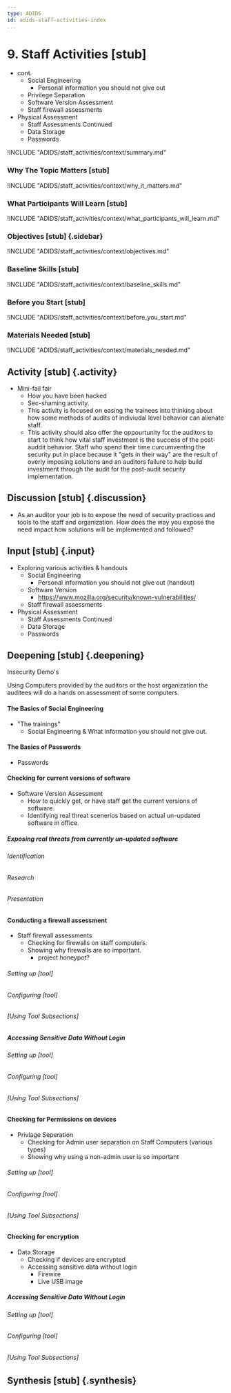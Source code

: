 ```yaml
---
type: ADIDS
id: adids-staff-activities-index
...
```


# 9. Staff Activities [stub]

<!-- ![](content/images/staff_activities.png "") -->

  * cont.
    * Social Engineering
      * Personal information you should not give out
    * Privilege Separation
    * Software Version Assessment
    * Staff firewall assessments
  * Physical Assessment
    * Staff Assessments Continued
    * Data Storage
    * Passwords

!INCLUDE "ADIDS/staff_activities/context/summary.md"

### Why The Topic Matters [stub]

!INCLUDE "ADIDS/staff_activities/context/why_it_matters.md"

### What Participants Will Learn [stub]

!INCLUDE "ADIDS/staff_activities/context/what_participants_will_learn.md"

### Objectives [stub] {.sidebar}

!INCLUDE "ADIDS/staff_activities/context/objectives.md"

### Baseline Skills [stub]

!INCLUDE "ADIDS/staff_activities/context/baseline_skills.md"

### Before you Start [stub]

<?trainer resources?>
!INCLUDE "ADIDS/staff_activities/context/before_you_start.md"

### Materials Needed [stub]

!INCLUDE "ADIDS/staff_activities/context/materials_needed.md"


## Activity [stub] {.activity}

<?The activities focus on introducing the user to the scope of this threat or section using an activity that lets them explore the concept without the tool so that they can start tool usage with an existing set of use cases in mind.?>

  * Mini-fail fair
    * How you have been hacked
    * Sec-shaming activity.
    * This activity is focused on easing the trainees into thinking about how some methods of audits of indiviudal level behavior can alienate staff.
	* This activity should also offer the oppourtunity for the auditors to start to think how vital staff investment is the success of the post-auddit behavior. Staff who spend their time curcumventing the security put in place because it "gets in their way" are the result of overly imposing solutions and an auditors failure to help build investment through the audit for the post-audit security implementation.


## Discussion [stub] {.discussion}

<?SAFETAG specific: For Audit discussions the auditor will provide scenerios that allow a trainee to explore ways they would use/focus a auditing technique with the identified risks in the case study provided.?>

  * As an auditor your job is to expose the need of security practices and tools to the staff and organization. How does the way you expose the need impact how solutions will be implemented and followed?

## Input [stub] {.input}

<?This is usually the lecture part of the session. The trainer presents on issues, sub-topics and more advanced concepts related to focus of the session.?>

  * Exploring various activities & handouts
    * Social Engineering
      * Personal information you should not give out (handout)
    * Software Version
	  * https://www.mozilla.org/security/known-vulnerabilities/
    * Staff firewall assessments
  * Physical Assessment
    * Staff Assessments Continued
    * Data Storage
    * Passwords

## Deepening [stub] {.deepening}

<?This is the the hands-on segment of a session. The deepening will consist of a live experiment with a tool using existing data that has been already parsed, unparsed data, and an oppourtunity to capture live data from a static target and the housing training organization using the tool.?>

<?Hands-on training on various components of the tool. This will be a moderately collaborative segment where the trainees will have documentation and be encouraged to explore the tool.?>

Insecurity Demo's

Using Computers provided by the auditors or the host organization the auditees will do a hands on assessment of some computers.

#### The Basics of Social Engineering 

  * "The trainings"
    * Social Engineering & What information you should not give out.

#### The Basics of Passwords

  * Passwords

#### Checking for current versions of software

  * Software Version Assessment
	  * How to quickly get, or have staff get the current versions of software.
	  * Identifying real threat scenerios based on actual un-updated software in office.

##### Exposing real threats from currently un-updated software #####

###### Identification

###### Research

###### Presentation

#### Conducting a firewall assessment ####

  * Staff firewall assessments
    * Checking for firewalls on staff computers.
	* Showing why firewalls are so important.
	  * project honeypot?

###### Setting up [tool] ######

###### Configuring [tool] ######

###### [Using Tool Subsections] ######

##### Accessing Sensitive Data Without Login #####

###### Setting up [tool] ######

###### Configuring [tool] ######

###### [Using Tool Subsections] ######

#### Checking for Permissions on devices ####

  * Privlage Seperation
    * Checking for Admin user separation on Staff Computers (various types)
	* Showing why using a non-admin user is so important

###### Setting up [tool] ######

###### Configuring [tool] ######

###### [Using Tool Subsections] ######

#### Checking for encryption ####

  * Data Storage
    * Checking if devices are encrypted
    * Accessing sensitive data without login
	  * Firewire
	  * Live USB image

##### Accessing Sensitive Data Without Login #####

###### Setting up [tool] ######

###### Configuring [tool] ######

###### [Using Tool Subsections] ######

## Synthesis [stub] {.synthesis}

<?A good training habit is to always summarize the session. Talk about what happened in the session, some of the results of the discussion, what issues were discussed, what solutions were made, and give some more time for participants to ask more questions before the session is closed.?>
